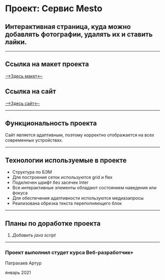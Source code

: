 # Проект: Сервис Mesto
## Интерактивная страница, куда можно добавлять фотографии, удалять их и ставить лайки.
___
## Ссылка на макет проекта
[-->Здесь макет<--](https://www.figma.com/file/2cn9N9jSkmxD84oJik7xL7/JavaScript.-Sprint-4?node-id=0%3A1)
## Ссылка на сайт
[-->Здесь сайт<--](https://stalk87.github.io/mesto-project/index.html)
___
## Функциональность проекта
Сайт является адаптивным, поэтому корректно отображается на всех современных устройствах.
___
## Технологии используемые в проекте
* Структура по БЭМ
* Для построения сеток используются grid и flex
* Подключен шрифт без засечек Inter
* Все интерактивные элементы обладают состоянием наведения или фокуса
* Для обеспечения адаптивности используются медиазапросы
* Реализована обрезка текста переполняющего блок
___
## Планы по доработке проекта
1. *Добавить java script*
___
### Проект выполнил студет курса Веб-разработчик+

Патрахаев Артур

январь 2021